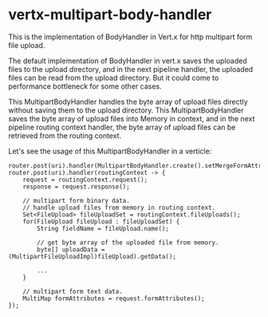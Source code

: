 # vertx-multipart-body-handler

This is the implementation of BodyHandler in Vert.x for http multipart form file upload.

The default implementation of BodyHandler in vert.x saves the uploaded files to the upload directory, and in the next pipeline handler, the uploaded files can be read from the upload directory. But it could come to performance bottleneck for some other cases.

This MultipartBodyHandler handles the byte array of upload files directly without saving them to the upload directory. This MultipartBodyHandler saves the byte array of upload files into Memory in context, and in the next pipeline routing context handler, the byte array of upload files can be retrieved from the routing context.

Let's see the usage of this MultipartBodyHandler in a verticle:

```
router.post(uri).handler(MultipartBodyHandler.create().setMergeFormAttributes(true));
router.post(uri).handler(routingContext -> {
    request = routingContext.request();
    response = request.response();

    // multipart form binary data.
    // handle upload files from memory in routing context.   
    Set<FileUpload> fileUploadSet = routingContext.fileUploads();
    for(FileUpload fileUpload : fileUploadSet) {
        String fieldName = fileUpload.name();
        
        // get byte array of the uploaded file from memory.
        byte[] uploadData = (MultipartFileUploadImpl)fileUpload).getData();

        ...
    }

    // multipart form text data.
    MultiMap formAttributes = request.formAttributes();
});

```
